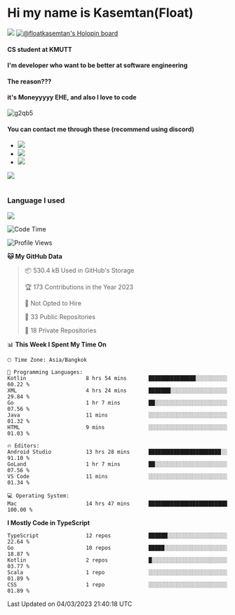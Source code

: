 # Hi my name is Kasemtan(Float)
![](https://64.media.tumblr.com/9c2a8f831efe8da556ffbf89cebb52c9/b86c1ab833a37e32-93/s1280x1920/d000dc22f75df64be2bc150f5fa69c4f6df6bb07.gifv)
[![@floatkasemtan's Holopin board](https://holopin.me/floatkasemtan)](https://holopin.io/@floatkasemtan)
#### CS student at KMUTT
#### I'm developer who want to be better at software engineering
#### The reason???
#### it's Moneyyyyy EHE, and also I love to code
![g2qb5](https://user-images.githubusercontent.com/69688279/175812510-9235eaf7-72f7-40d3-b163-56efa9aa5c6b.gif)

#### You can contact me through these (recommend using discord)
- [![](https://img.shields.io/badge/Discord-5865F2?logo=Discord&logoColor=white)](https://discordapp.com/users/278155096225742848)
- [![](https://img.shields.io/badge/Facebook-1877F2?logo=facebook&logoColor=white)](https://www.facebook.com/float.teavasirichokchai/)
- [![](https://img.shields.io/badge/linkedin-0A66C2?logo=linkedin&logoColor=white)](https://www.linkedin.com/in/kasemtan-teavasirichokchai-975531227/)

[![](https://github-readme-stats.vercel.app/api?username=FloatKasemtan&show_icons=true&theme=nightowl)]()
#
### Language I used
[![](https://github-readme-stats.vercel.app/api/top-langs/?username=FloatKasemtan&layout=compact&theme=nightowl)]()
<!--START_SECTION:waka-->
![Code Time](http://img.shields.io/badge/Code%20Time-1%2C006%20hrs%2021%20mins-blue)

![Profile Views](http://img.shields.io/badge/Profile%20Views-6-blue)

**🐱 My GitHub Data** 

> 📦 530.4 kB Used in GitHub's Storage 
 > 
> 🏆 173 Contributions in the Year 2023
 > 
> 🚫 Not Opted to Hire
 > 
> 📜 33 Public Repositories 
 > 
> 🔑 18 Private Repositories 
 > 
📊 **This Week I Spent My Time On** 

```text
🕑︎ Time Zone: Asia/Bangkok

💬 Programming Languages: 
Kotlin                   8 hrs 54 mins       ███████████████░░░░░░░░░░   60.22 % 
XML                      4 hrs 24 mins       ███████░░░░░░░░░░░░░░░░░░   29.84 % 
Go                       1 hr 7 mins         ██░░░░░░░░░░░░░░░░░░░░░░░   07.56 % 
Java                     11 mins             ░░░░░░░░░░░░░░░░░░░░░░░░░   01.32 % 
HTML                     9 mins              ░░░░░░░░░░░░░░░░░░░░░░░░░   01.03 % 

🔥 Editors: 
Android Studio           13 hrs 28 mins      ███████████████████████░░   91.10 % 
GoLand                   1 hr 7 mins         ██░░░░░░░░░░░░░░░░░░░░░░░   07.56 % 
VS Code                  11 mins             ░░░░░░░░░░░░░░░░░░░░░░░░░   01.34 % 

💻 Operating System: 
Mac                      14 hrs 47 mins      █████████████████████████   100.00 % 
```

**I Mostly Code in TypeScript** 

```text
TypeScript               12 repos            ██████░░░░░░░░░░░░░░░░░░░   22.64 % 
Go                       10 repos            █████░░░░░░░░░░░░░░░░░░░░   18.87 % 
Kotlin                   2 repos             █░░░░░░░░░░░░░░░░░░░░░░░░   03.77 % 
Scala                    1 repo              ░░░░░░░░░░░░░░░░░░░░░░░░░   01.89 % 
CSS                      1 repo              ░░░░░░░░░░░░░░░░░░░░░░░░░   01.89 % 
```




 Last Updated on 04/03/2023 21:40:18 UTC
<!--END_SECTION:waka-->
<!--
**FloatKasemtan/FloatKasemtan** is a ✨ _special_ ✨ repository because its `README.md` (this file) appears on your GitHub profile.

Here are some ideas to get you started:

- 🔭 I’m currently working on ...
- 🌱 I’m currently learning ...
- 👯 I’m looking to collaborate on ...
- 🤔 I’m looking for help with ...
- 💬 Ask me about ...
- 📫 How to reach me: ...
- 😄 Pronouns: ...
- ⚡ Fun fact: ...
-->
